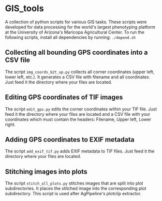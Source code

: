 # GIS_tools
A collection of python scripts for various GIS tasks. These scripts were developed for data processing for the world's largest phenotyping platform at the University of Arizona's Maricopa Agricultural Center. To run the following scripts, install all dependencies by running: `./depend.sh`

## Collecting all bounding GPS coordinates into a CSV file
The script `img_coords_b2t_up.py` collects all corner coordinates (upper left, lower left, etc.). It generates a CSV file with filename and all coordinates. Just feed it the directory where your files are located.  

## Editing GPS coordinates of TIF images
The script `edit_gps.py` edits the corner coordinates within your TIF file. Just feed it the directory where your files are located and a CSV file with your coordinates which must contain the headers: Filename, Upper left, Lower right.

## Adding GPS coordinates to EXIF metadata
The script `add_exif_tif.py` adds EXIF metadata to TIF files. Just feed it the directory where your files are located. 

## Stitching images into plots 
The script `stitch_all_plots.py` stitches images that are split into plot subdirectories. It places the stitched image into the corresponding plot subdirectory. This script is used after AgPipeline's plotclip extractor. 
